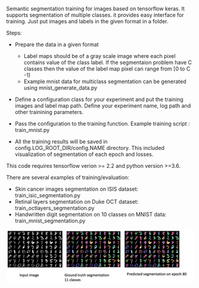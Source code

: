 Semantic segmentation training for images based on tensorflow keras. It
supports segmentation of multiple classes. it provides easy interface
for training. Just put images and labels in the given format in a
folder.

Steps:
* Prepare the data in a given format 
  *   Label maps should be of a gray scale image where each pixel
      contains value of the class label. If the segmentaion problem have
      C classes then the value of the label map pixel can range from [0
      to C -1)
  * Example mnist data for multiclass segmentation can be generated
    using mnist_generate_data.py
    
*  Define a configuration class for your experiment and put the training
   images and label map path. Define your experiment name, log path and
   other trainining parameters.  

* Pass the configuration to the training function. Example training
  script : train_mnist.py
  
* All the training results will be saved in
  config.LOG_ROOT_DIR/config.NAME directory. This included visualization
  of segmentation of each epoch and losses.
 

This code requires tensorflow verion >= 2.2 and python version >=3.6.

There are several examples of training/evaluation:
* Skin cancer images segmentation on ISIS dataset: train_isic_segmentation.py
* Retinal layers segmentation on Duke OCT dataset: train_octlayers_segmentation.py
* Handwritten digit segmentation on 10 classes on MNIST data: train_mnist_segmentation.py
 
 
  
 ![Example output](.github/res/mnist_result.png)
